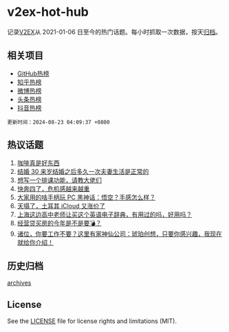 # v2ex-hot-hub

 记录[V2EX](https://www.v2ex.com/)从 2021-01-06 日至今的热门话题。每小时抓取一次数据，按天[归档](archives)。
 
 ## 相关项目

- [GitHub热榜](https://github.com/lonnyzhang423/github-hot-hub)
- [知乎热榜](https://github.com/lonnyzhang423/zhihu-hot-hub)
- [微博热榜](https://github.com/lonnyzhang423/weibo-hot-hub)
- [头条热榜](https://github.com/lonnyzhang423/toutiao-hot-hub)
- [抖音热榜](https://github.com/lonnyzhang423/douyin-hot-hub)


 `更新时间：2024-08-23 04:09:37 +0800`

## 热议话题

1. [咖啡真是好东西](https://www.v2ex.com/t/1066873)
1. [结婚 30 来岁结婚之后多久一次夫妻生活是正常的](https://www.v2ex.com/t/1066981)
1. [想写一个排课功能，请教大佬们](https://www.v2ex.com/t/1066877)
1. [快奔四了，危机感越来越重](https://www.v2ex.com/t/1066872)
1. [大家用的啥手柄玩 PC 黑神话：悟空？手感怎么样？](https://www.v2ex.com/t/1066919)
1. [天塌了，土耳其 iCloud 又涨价了](https://www.v2ex.com/t/1066860)
1. [上海这边高中老师让买这个英语电子辞典，有用过的吗，好用吗？](https://www.v2ex.com/t/1066901)
1. [经营贷买房的今年是不是要💣？](https://www.v2ex.com/t/1066878)
1. [诸位，你要工作不要？这里有家神仙公司：琥珀创想，只要你感兴趣，我现在就给你介绍！](https://www.v2ex.com/t/1066871)

## 历史归档

[archives](archives)

## License

See the [LICENSE](LICENSE) file for license rights and limitations (MIT).
